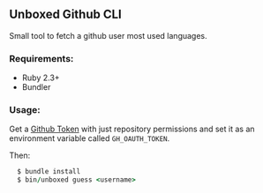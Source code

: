 Unboxed Github CLI
---

Small tool to fetch a github user most used languages.


### Requirements:

* Ruby 2.3+
* Bundler

### Usage: 

Get a [Github Token](https://github.com/settings/tokens) with just repository permissions and set it as an environment variable called `GH_OAUTH_TOKEN`.

Then:

```ruby
  $ bundle install
  $ bin/unboxed guess <username> 
```
